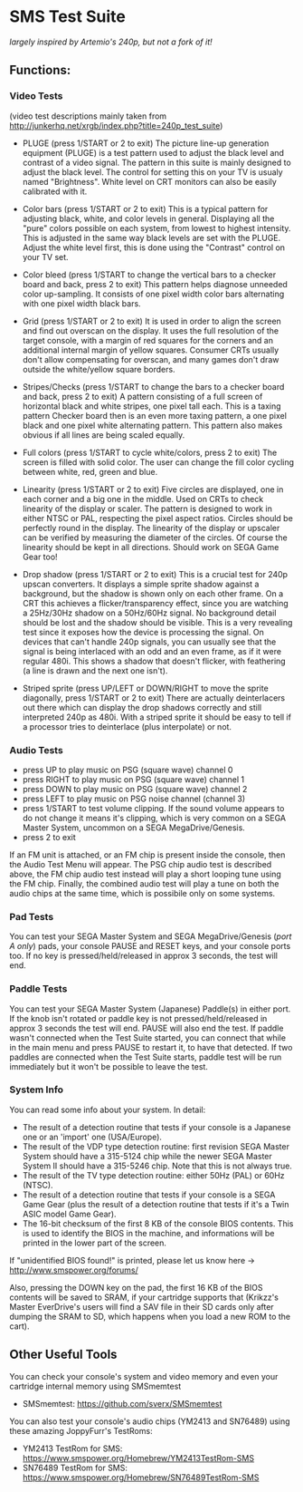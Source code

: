 SMS Test Suite
==============

*largely inspired by Artemio's 240p, but not a fork of it!*

## Functions:

### Video Tests
(video test descriptions mainly taken from http://junkerhq.net/xrgb/index.php?title=240p_test_suite)

* PLUGE
(press 1/START or 2 to exit)
The picture line-up generation equipment (PLUGE) is a test pattern used to adjust the black level and contrast of a video signal.
The pattern in this suite is mainly designed to adjust the black level. The control for setting this on your TV is usualy named "Brightness". White level on CRT monitors can also be easily calibrated with it.

* Color bars
(press 1/START or 2 to exit)
This is a typical pattern for adjusting black, white, and color levels in general. Displaying all the "pure" colors possible on each system, from lowest to highest intensity.
This is adjusted in the same way black levels are set with the PLUGE. Adjust the white level first, this is done using the "Contrast" control on your TV set.

* Color bleed
(press 1/START to change the vertical bars to a checker board and back, press 2 to exit)
This pattern helps diagnose unneeded color up-sampling. It consists of one pixel width color bars alternating with one pixel width black bars.

* Grid
(press 1/START or 2 to exit)
It is used in order to align the screen and find out overscan on the display. It uses the full resolution of the target console, with a margin of red squares for the corners and an additional internal margin of yellow squares.
Consumer CRTs usually don't allow compensating for overscan, and many games don't draw outside the white/yellow square borders.

* Stripes/Checks
(press 1/START to change the bars to a checker board and back, press 2 to exit)
A pattern consisting of a full screen of horizontal black and white stripes, one pixel tall each. This is a taxing pattern
Checker board then is an even more taxing pattern, a one pixel black and one pixel white alternating pattern. This pattern also makes obvious if all lines are being scaled equally.

* Full colors
(press 1/START to cycle white/colors, press 2 to exit)
The screen is filled with solid color. The user can change the fill color cycling between white, red, green and blue.

* Linearity
(press 1/START or 2 to exit)
Five circles are displayed, one in each corner and a big one in the middle. Used on CRTs to check linearity of the display or scaler. The pattern is designed to work in either NTSC or PAL, respecting the pixel aspect ratios. Circles should be perfectly round in the display.
The linearity of the display or upscaler can be verified by measuring the diameter of the circles. Of course the linearity should be kept in all directions.
Should work on SEGA Game Gear too!

* Drop shadow
(press 1/START or 2 to exit)
This is a crucial test for 240p upscan converters. It displays a simple sprite shadow against a background, but the shadow is shown only on each other frame. On a CRT this achieves a flicker/transparency effect, since you are watching a 25Hz/30Hz shadow on a 50Hz/60Hz signal. No background detail should be lost and the shadow should be visible.
This is a very revealing test since it exposes how the device is processing the signal. On devices that can't handle 240p signals, you can usually see that the signal is being interlaced with an odd and an even frame, as if it were regular 480i. This shows a shadow that doesn't flicker, with feathering (a line is drawn and the next one isn't).

* Striped sprite
(press UP/LEFT or DOWN/RIGHT to move the sprite diagonally, press 1/START or 2 to exit)
There are actually deinterlacers out there which can display the drop shadows correctly and still interpreted 240p as 480i. With a striped sprite it should be easy to tell if a processor tries to deinterlace (plus interpolate) or not.

### Audio Tests

* press UP to play music on PSG (square wave) channel 0
* press RIGHT to play music on PSG (square wave) channel 1
* press DOWN to play music on PSG (square wave) channel 2
* press LEFT to play music on PSG noise channel (channel 3)
* press 1/START to test volume clipping. If the sound volume appears to do not change it means it's clipping, which is very common on a SEGA Master System, uncommon on a SEGA MegaDrive/Genesis.
* press 2 to exit

If an FM unit is attached, or an FM chip is present inside the console, then the Audio Test Menu will appear. The PSG chip audio test is described above, the FM chip audio test instead will play a short looping tune using the FM chip. Finally, the combined audio test will play a tune on both the audio chips at the same time, which is possibile only on some systems.

### Pad Tests

You can test your SEGA Master System and SEGA MegaDrive/Genesis (*port A only*) pads, your console PAUSE and RESET keys, and your console ports too. If no key is pressed/held/released in approx 3 seconds, the test will end.

### Paddle Tests

You can test your SEGA Master System (Japanese) Paddle(s) in either port. If the knob isn't rotated or paddle key is not pressed/held/released in approx 3 seconds the test will end. PAUSE will also end the test. If paddle wasn't connected when the Test Suite started, you can connect that while in the main menu and press PAUSE to restart it, to have that detected. If two paddles are connected when the Test Suite starts, paddle test will be run immediately but it won't be possible to leave the test.

### System Info

You can read some info about your system. In detail:

* The result of a detection routine that tests if your console is a Japanese one or an 'import' one (USA/Europe).
* The result of the VDP type detection routine: first revision SEGA Master System should have a 315-5124 chip while the newer SEGA Master System II should have a 315-5246 chip. Note that this is not always true.
* The result of the TV type detection routine: either 50Hz (PAL) or 60Hz (NTSC).
* The result of a detection routine that tests if your console is a SEGA Game Gear (plus the result of a detection routine that tests if it's a Twin ASIC model Game Gear).
* The 16-bit checksum of the first 8 KB of the console BIOS contents. This is used to identify the BIOS in the machine, and informations will be printed in the lower part of the screen.

If "unidentified BIOS found!" is printed, please let us know here -> http://www.smspower.org/forums/

Also, pressing the DOWN key on the pad, the first 16 KB of the BIOS contents will be saved to SRAM, if your cartridge supports that (Krikzz's Master EverDrive's users will find a SAV file in their SD cards only after dumping the SRAM to SD, which happens when you load a new ROM to the cart).

## Other Useful Tools

You can check your console's system and video memory and even your cartridge internal memory using SMSmemtest

* SMSmemtest: https://github.com/sverx/SMSmemtest

You can also test your console's audio chips (YM2413 and SN76489) using these amazing JoppyFurr's TestRoms:

* YM2413 TestRom for SMS: https://www.smspower.org/Homebrew/YM2413TestRom-SMS
* SN76489 TestRom for SMS: https://www.smspower.org/Homebrew/SN76489TestRom-SMS

